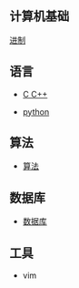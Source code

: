 ## 计算机基础

[进制]()

语言
---

- [C C++](https://github.com/Amdeo/NoteBook/tree/master/C%20C%2B%2B) 

- [python](https://github.com/Amdeo/NoteBook/tree/master/python)

算法
---

- [算法](https://github.com/Amdeo/NoteBook/tree/master/%E7%AE%97%E6%B3%95)

数据库
---

- [数据库](https://github.com/Amdeo/NoteBook/tree/master/%E6%95%B0%E6%8D%AE%E5%BA%93)

工具
---

- vim


